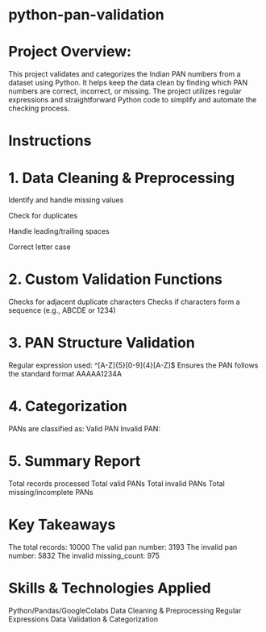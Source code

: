 # python-pan-validation
# Project Overview:
This project validates and categorizes the Indian PAN numbers from a dataset using Python. It helps keep the data clean by finding which PAN numbers are correct, incorrect, or missing. The project utilizes regular expressions and straightforward Python code to simplify and automate the checking process.

# Instructions

# 1. Data Cleaning & Preprocessing

Identify and handle missing values

Check for duplicates

Handle leading/trailing spaces

Correct letter case

# 2. Custom Validation Functions
Checks for adjacent duplicate characters
Checks if characters form a sequence (e.g., ABCDE or 1234)
# 3. PAN Structure Validation
Regular expression used: ^[A-Z]{5}[0-9]{4}[A-Z]$
Ensures the PAN follows the standard format AAAAA1234A
# 4. Categorization
PANs are classified as:
Valid PAN
Invalid PAN:
# 5. Summary Report
Total records processed
Total valid PANs
Total invalid PANs
Total missing/incomplete PANs

# Key Takeaways
The total records: 10000
The valid pan number: 3193
The invalid pan number: 5832
The invalid missing_count: 975

# Skills & Technologies Applied
Python/Pandas/GoogleColabs
Data Cleaning & Preprocessing
Regular Expressions
Data Validation & Categorization
